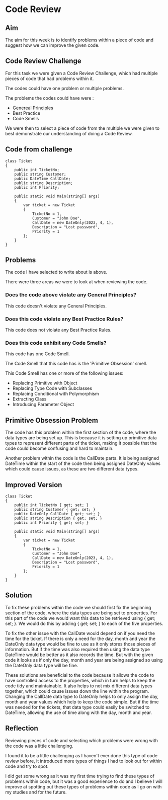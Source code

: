 # Code Review

## Aim

The aim for this week is to identify problems within a piece of code and suggest how we can improve the given code.

## Code Review Challenge

For this task we were given a Code Review Challenge, which had multiple pieces of code that had problems within it.

The codes could have one problem or multiple problems.

The problems the codes could have were :

* Genereal Principles
* Best Practice
* Code Smells

We were then to select a piece of code from the multiple we were given to best demonstrate our understanding of doing a Code Review.

## Code from challenge

```
class Ticket
{
    public int TicketNo;
    public string Customer;
    public DateTime CallDate;
    public string Description;
    public int Priority;
    
    public static void Main(string[] args)
    {
        var ticket = new Ticket
        {
            TicketNo = 1,
            Customer = "John Doe",
            CallDate = new DateOnly(2023, 4, 1),
            Description = "Lost password",
            Priority = 1
        };
    }
}
```

## Problems

The code I have selected to write about is above.

There were three areas we were to look at when reviewing the code.

### Does the code above violate any General Principles?

This code doesn't violate any General Principles.

### Does this code violate any Best Practice Rules?

This code does not violate any Best Practice Rules.

### Does this code exhibit any Code Smells?

This code has one Code Smell.

The Code Smell that this code has is the 'Primitive Obsession' smell.

This Code Smell has one or more of the following issues:

* Replacing Primitive with Object
* Replacing Type Code with Subclasses
* Replacing Conditional with Polymorphism
* Extracting Class
* Introducing Parameter Object

## Primitive Obsession Problem

The code has this problem within the first section of the code, where the data types are being set up.
This is because it is setting up primitive data types to represent different parts of the ticket, making it possible that the code could become confusing and hard to maintain.

Another problem within the code is the CallDate parts. It is being assigned DateTime within the start of the code then being assigned DateOnly values which could cause issues, as these are two different data types.

## Improved Version

```
class Ticket
{
    public int TicketNo { get; set; }
    public string Customer { get; set; }
    public DateOnly CallDate { get; set; }
    public string Description { get; set; }
    public int Priority { get; set; }
    
    public static void Main(string[] args)
    {
        var ticket = new Ticket
        {
            TicketNo = 1,
            Customer = "John Doe",
            CallDate = new DateOnly(2023, 4, 1),
            Description = "Lost password",
            Priority = 1
        };
    }
}
```

## Solution

To fix these problems within the code we should first fix the beginning section of the code, where the data types are being set to properties. For this part of the code we would want this data to be retrieved using { get; set; }. We would do this by adding { get; set; } to each of the five properties.

To fix the other issue with the CallDate would depend on if you need the time for the ticket. If there is only a need for the day, month and year the DateOnly data type would be fine to use as it only stores those pieces of information. But if the time was also required then using the data type DateTime would be better as it also records the time. But with the given code it looks as if only the day, month and year are being assigned so using the DateOnly data type will be fine.

These solutions are beneficial to the code because it allows the code to have controlled access to the properties, which in turn helps to keep the code tidy and maintainable. It also helps to not mix different data types together, which could cause issues down the line within the program. Changing the CallDate data type to DateOnly helps to only assign the day, month and year values which help to keep the code simple. But if the time was needed for the tickets, that data type could easily be switched to DateTime, allowing the use of time along with the day, month and year.

## Reflection

Reviewing pieces of code and selecting which problems were wrong with the code was a little challenging.

I found it to be a little challenging as I haven't ever done this type of code review before, it introduced more types of things I had to look out for within code and try to spot.

I did get some wrong as it was my first time trying to find these types of problems within code, but it was a good experience to do and I believe I will improve at spotting out these types of problems within code as I go on with my studies and for the future.
